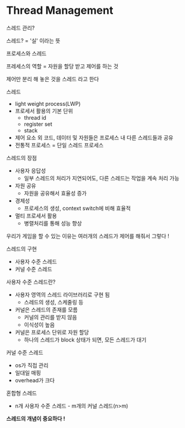 # Thread Management

스레드 관리?

스레드? = '실' 이라는 뜻

프로세스와 스레드 

프레세스의 역할 = 자원을 할당 받고 제어를 하는 것 

제어만 분리 해 놓은 것을 스레드 라고 한다 

스레드 

- light weight process(LWP)
- 프로세서 활용의 기본 단위
    - thread id
    - register set
    - stack
- 제어 요소 외 코드, 데이터 및 자원들은 프로세스 내 다른 스레드들과 공유
- 전통적 프로세스 = 단일 스레드 프로세스

스레드의 장점

- 사용자 응답성
    - 일부 스레드의 처리가 지연되어도, 다른 스레드는 작업을 계속 처리 가능
- 자원 공유
    - 자원을 공유해서 효율성 증가
- 경제성
    - 프로세스의 생성, context switch에 비해 효율적
- 멀티 프로세서 활용
    - 병렬처리를 통해 성능 향상

 우리가 게임을 할 수 있는 이유는 여러개의 스레드가 제어를 해줘서 그렇다 ! 

스레드의 구현

- 사용자 수준 스레드
- 커널 수준 스레드

사용자 수준 스레드란?

- 사용자 영역의 스레드 라이브러리로 구현 됨
    - 스레드의 생성, 스케줄링 등
- 커널은 스레드의 존재를 모름
    - 커널의 관리를 받지 않음
    - 이식성이 높음
- 커널은 프로세스 단위로 자원 할당
    - 하나의 스레드가 block 상태가 되면, 모든 스레드가 대기

커널 수준 스레드 

- os가 직접 관리
- 일대일 매핑
- overhead가 크다

혼합형 스레드 

- n개 사용자 수준 스레드 - m개의 커널 스레드(n>m)

**스레드의 개념이 중요하다 !**